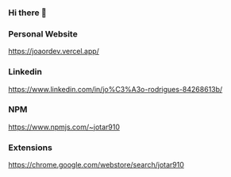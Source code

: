 ### Hi there 👋

### Personal Website
https://joaordev.vercel.app/

### Linkedin
https://www.linkedin.com/in/jo%C3%A3o-rodrigues-84268613b/

### NPM
https://www.npmjs.com/~jotar910

### Extensions
https://chrome.google.com/webstore/search/jotar910
